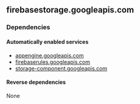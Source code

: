 ## firebasestorage.googleapis.com

### Dependencies

#### Automatically enabled services

* [appengine.googleapis.com](../appengine.googleapis.com/)
* [firebaserules.googleapis.com](../firebaserules.googleapis.com/)
* [storage-component.googleapis.com](../storage-component.googleapis.com/)

#### Reverse dependencies

None
